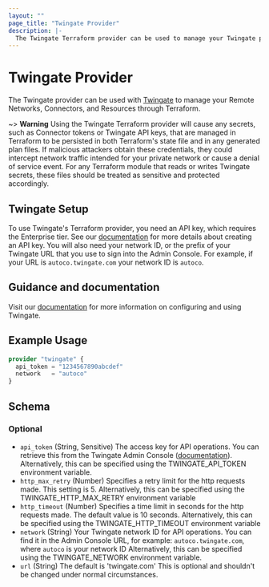 ```yaml
---
layout: ""
page_title: "Twingate Provider"
description: |-
  The Twingate Terraform provider can be used to manage your Twingate private network in Terraform
---
```


# Twingate Provider

The Twingate provider can be used with [Twingate](https://www.twingate.com) to manage your Remote Networks, Connectors, and Resources through Terraform.

~> **Warning** Using the Twingate Terraform provider will cause any secrets, such as Connector tokens or Twingate API keys, that are managed in Terraform to be persisted in both Terraform's state file and in any generated plan files. If malicious attackers obtain these credentials, they could intercept network traffic intended for your private network or cause a denial of service event. For any Terraform module that reads or writes Twingate secrets, these files should be treated as sensitive and protected accordingly.

## Twingate Setup

To use Twingate's Terraform provider, you need an API key, which requires the Enterprise tier. See our [documentation](https://docs.twingate.com/docs/api-overview) for more details about creating an API key. You will also need your network ID, or the prefix of your Twingate URL that you use to sign into the Admin Console. For example, if your URL is `autoco.twingate.com` your network ID is `autoco`.

## Guidance and documentation

Visit our [documentation](https://docs.twingate.com/docs) for more information on configuring and using Twingate.

## Example Usage

```terraform
provider "twingate" {
  api_token = "1234567890abcdef"
  network   = "autoco"
}
```

<!-- schema generated by tfplugindocs -->
## Schema

### Optional

- `api_token` (String, Sensitive) The access key for API operations. You can retrieve this
from the Twingate Admin Console ([documentation](https://docs.twingate.com/docs/api-overview)).
Alternatively, this can be specified using the TWINGATE_API_TOKEN environment variable.
- `http_max_retry` (Number) Specifies a retry limit for the http requests made. This setting is 5.
Alternatively, this can be specified using the TWINGATE_HTTP_MAX_RETRY environment variable
- `http_timeout` (Number) Specifies a time limit in seconds for the http requests made. The default value is 10 seconds.
Alternatively, this can be specified using the TWINGATE_HTTP_TIMEOUT environment variable
- `network` (String) Your Twingate network ID for API operations.
You can find it in the Admin Console URL, for example:
`autoco.twingate.com`, where `autoco` is your network ID
Alternatively, this can be specified using the TWINGATE_NETWORK environment variable.
- `url` (String) The default is 'twingate.com'
This is optional and shouldn't be changed under normal circumstances.
